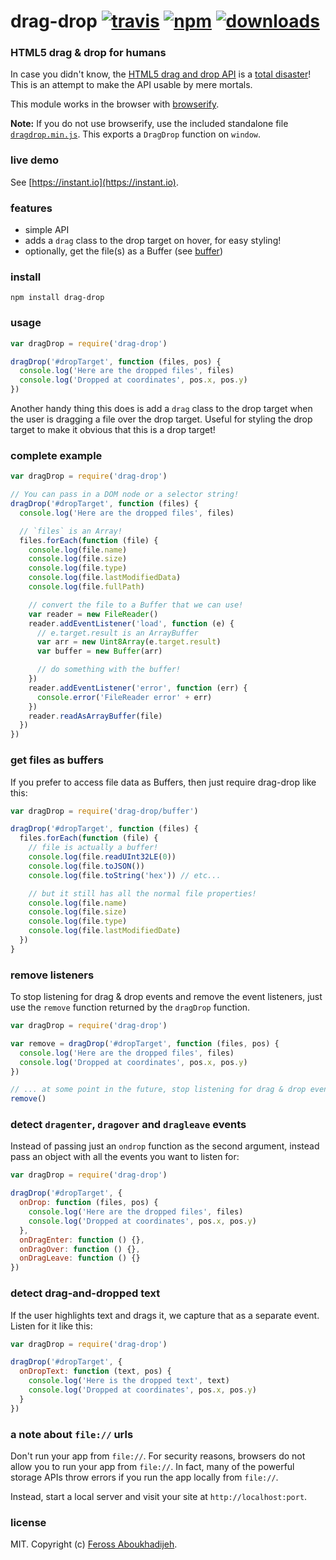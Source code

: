 # drag-drop [![travis](https://img.shields.io/travis/feross/drag-drop/master.svg)](https://travis-ci.org/feross/drag-drop) [![npm](https://img.shields.io/npm/v/drag-drop.svg)](https://npmjs.org/package/drag-drop) [![downloads](https://img.shields.io/npm/dm/drag-drop.svg)](https://npmjs.org/package/drag-drop)

### HTML5 drag & drop for humans

In case you didn't know, the
[HTML5 drag and drop API](https://developer.mozilla.org/en-US/docs/Using_files_from_web_applications)
is a
[total disaster](http://www.quirksmode.org/blog/archives/2009/09/the_html5_drag.html)!
This is an attempt to make the API usable by mere mortals.

This module works in the browser with [browserify](http://browserify.org/).

**Note:** If you do not use browserify, use the included standalone file
[`dragdrop.min.js`](https://rawgit.com/feross/drag-drop/master/dragdrop.min.js). This exports a `DragDrop` function on `window`.

### live demo

See [https://instant.io](https://instant.io).

### features

- simple API
- adds a `drag` class to the drop target on hover, for easy styling!
- optionally, get the file(s) as a Buffer (see [buffer](https://github.com/feross/buffer))

### install

```
npm install drag-drop
```

### usage

```js
var dragDrop = require('drag-drop')

dragDrop('#dropTarget', function (files, pos) {
  console.log('Here are the dropped files', files)
  console.log('Dropped at coordinates', pos.x, pos.y)
})
```

Another handy thing this does is add a `drag` class to the drop target when the user
is dragging a file over the drop target. Useful for styling the drop target to make
it obvious that this is a drop target!

### complete example

```js
var dragDrop = require('drag-drop')

// You can pass in a DOM node or a selector string!
dragDrop('#dropTarget', function (files) {
  console.log('Here are the dropped files', files)

  // `files` is an Array!
  files.forEach(function (file) {
    console.log(file.name)
    console.log(file.size)
    console.log(file.type)
    console.log(file.lastModifiedData)
    console.log(file.fullPath)

    // convert the file to a Buffer that we can use!
    var reader = new FileReader()
    reader.addEventListener('load', function (e) {
      // e.target.result is an ArrayBuffer
      var arr = new Uint8Array(e.target.result)
      var buffer = new Buffer(arr)

      // do something with the buffer!
    })
    reader.addEventListener('error', function (err) {
      console.error('FileReader error' + err)
    })
    reader.readAsArrayBuffer(file)
  })
})
```

### get files as buffers

If you prefer to access file data as Buffers, then just require drag-drop like this:

```js
var dragDrop = require('drag-drop/buffer')

dragDrop('#dropTarget', function (files) {
  files.forEach(function (file) {
    // file is actually a buffer!
    console.log(file.readUInt32LE(0))
    console.log(file.toJSON())
    console.log(file.toString('hex')) // etc...

    // but it still has all the normal file properties!
    console.log(file.name)
    console.log(file.size)
    console.log(file.type)
    console.log(file.lastModifiedDate)
  })
}
```

### remove listeners

To stop listening for drag & drop events and remove the event listeners, just use the
`remove` function returned by the `dragDrop` function.

```js
var dragDrop = require('drag-drop')

var remove = dragDrop('#dropTarget', function (files, pos) {
  console.log('Here are the dropped files', files)
  console.log('Dropped at coordinates', pos.x, pos.y)
})

// ... at some point in the future, stop listening for drag & drop events
remove()
```

### detect `dragenter`, `dragover` and `dragleave` events

Instead of passing just an `ondrop` function as the second argument, instead pass an
object with all the events you want to listen for:

```js
var dragDrop = require('drag-drop')

dragDrop('#dropTarget', {
  onDrop: function (files, pos) {
    console.log('Here are the dropped files', files)
    console.log('Dropped at coordinates', pos.x, pos.y)
  },
  onDragEnter: function () {},
  onDragOver: function () {},
  onDragLeave: function () {}
})
```

### detect drag-and-dropped text

If the user highlights text and drags it, we capture that as a separate event.
Listen for it like this:

```js
var dragDrop = require('drag-drop')

dragDrop('#dropTarget', {
  onDropText: function (text, pos) {
    console.log('Here is the dropped text', text)
    console.log('Dropped at coordinates', pos.x, pos.y)
  }
})
```

### a note about `file://` urls

Don't run your app from `file://`. For security reasons, browsers do not allow you to
run your app from `file://`.  In fact, many of the powerful storage APIs throw errors
if you run the app locally from `file://`.

Instead, start a local server and visit your site at `http://localhost:port`.

### license

MIT. Copyright (c) [Feross Aboukhadijeh](http://feross.org).
